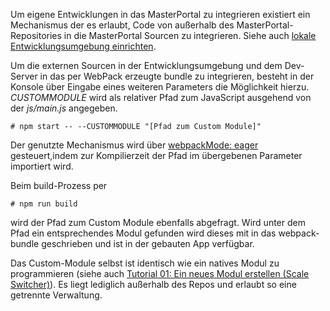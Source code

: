Um eigene Entwicklungen in das MasterPortal zu integrieren existiert ein Mechanismus der es erlaubt, Code von außerhalb des MasterPortal-Repositories in die MasterPortal Sourcen zu integrieren. Siehe auch [lokale Entwicklungsumgebung einrichten](setup-dev.md).


Um die externen Sourcen in der Entwicklungsumgebung und dem Dev-Server in das per WebPack erzeugte bundle zu integrieren, besteht in der Konsole über Eingabe eines weiteren Parameters die Möglichkeit hierzu. _CUSTOMMODULE_ wird als relativer Pfad zum JavaScript ausgehend von der _js/main.js_ angegeben.

```
# npm start -- --CUSTOMMODULE "[Pfad zum Custom Module]"
```

Der genutzte Mechanismus wird über [webpackMode: eager](https://webpack.js.org/api/module-methods) gesteuert,indem zur Kompilierzeit der Pfad im übergebenen Parameter importiert wird.


Beim build-Prozess per 

```
# npm run build
```

wird der Pfad zum Custom Module ebenfalls abgefragt. Wird unter dem Pfad ein entsprechendes Modul gefunden wird dieses mit in das webpack-bundle geschrieben und ist in der gebauten App verfügbar.

Das Custom-Module selbst ist identisch wie ein natives Modul zu programmieren (siehe auch [Tutorial 01: Ein neues Modul erstellen (Scale Switcher)](02_tutorial_new_module_scale_switcher.md)). Es liegt lediglich außerhalb des Repos und erlaubt so eine getrennte Verwaltung. 